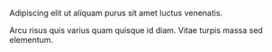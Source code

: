Adipiscing elit ut aliquam purus sit amet luctus venenatis.

Arcu risus quis varius quam quisque id diam. Vitae turpis massa sed elementum. 